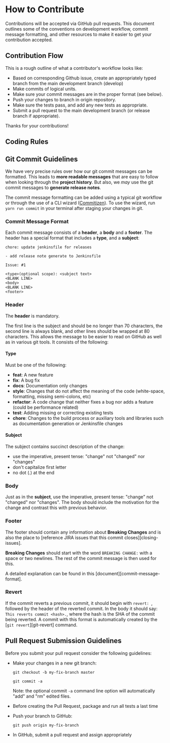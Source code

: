 # How to Contribute

Contributions will be accepted via GitHub pull requests. This document outlines some of the 
conventions on development workflow, commit message formatting, and other resources to make 
it easier to get your contribution accepted.

## Contribution Flow

This is a rough outline of what a contributor's workflow looks like:

- Based on corresponding Github issue, create an appropriately typed branch from the main development branch (develop)
- Make commits of logical units.
- Make sure your commit messages are in the proper format (see below).
- Push your changes to branch in origin repository.
- Make sure the tests pass, and add any new tests as appropriate.
- Submit a pull request to the main development branch (or release branch if appropriate).

Thanks for your contributions!

## <a name="rules"></a> Coding Rules 

## <a name="commits"></a> Git Commit Guidelines

We have very precise rules over how our git commit messages can be formatted.  This leads to **more
readable messages** that are easy to follow when looking through the **project history**.  But also,
we _may_ use the git commit messages to **generate release notes**.

The commit message formatting can be added using a typical git workflow or through the use of a CLI
wizard ([Commitizen](https://github.com/commitizen/cz-cli)). To use the wizard, run `yarn run commit`
in your terminal after staging your changes in git.

### Commit Message Format
Each commit message consists of a **header**, a **body** and a **footer**.  The header has a special
format that includes a **type**, and a **subject**:

```
chore: update jenkinsfile for releases

- add release note generate to Jenkinsfile 

Issue: #1
```

```
<type>(optional scope): <subject text>
<BLANK LINE>
<body>
<BLANK LINE>
<footer>
```

### Header
The **header** is mandatory.

The first line is the subject and should be no longer than 70 characters, the
second line is always blank, and other lines should be wrapped at 80 characters.
This allows the message to be easier to read on GitHub as well as in various
git tools. It consists of the following:

#### Type
Must be one of the following:

* **feat**: A new feature
* **fix**: A bug fix
* **docs**: Documentation only changes
* **style**: Changes that do not affect the meaning of the code (white-space, formatting, missing
  semi-colons, etc)
* **refactor**: A code change that neither fixes a bug nor adds a feature (could be performance related)
* **test**: Adding missing or correcting existing tests
* **chore**: Changes to the build process or auxiliary tools and libraries such as documentation generation or Jenkinsfile changes

#### Subject
The subject contains succinct description of the change:

* use the imperative, present tense: "change" not "changed" nor "changes"
* don't capitalize first letter
* no dot (.) at the end

### Body
Just as in the **subject**, use the imperative, present tense: "change" not "changed" nor "changes".
The body should include the motivation for the change and contrast this with previous behavior.

### Footer
The footer should contain any information about **Breaking Changes** and is also the place to
[reference JIRA issues that this commit closes][closing-issues].

**Breaking Changes** should start with the word `BREAKING CHANGE:` with a space or two newlines.
The rest of the commit message is then used for this.

A detailed explanation can be found in this [document][commit-message-format].

### Revert
If the commit reverts a previous commit, it should begin with `revert: `, followed by the header
of the reverted commit.
In the body it should say: `This reverts commit <hash>.`, where the hash is the SHA of the commit
being reverted.
A commit with this format is automatically created by the [`git revert`][git-revert] command.

## <a name="submit-pr"></a> Pull Request Submission Guidelines
Before you submit your pull request consider the following guidelines:

* Make your changes in a new git branch:

    ```shell
    git checkout -b my-fix-branch master
    ```


    ```shell
    git commit -a
    ```
  Note: the optional commit `-a` command line option will automatically "add" and "rm" edited files.

* Before creating the Pull Request, package and run all tests a last time

* Push your branch to GitHub:

    ```shell
    git push origin my-fix-branch
    ```

* In GitHub, submit a pull request and assign appropriately
